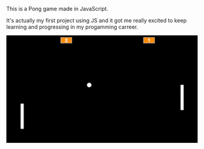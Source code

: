 This is a Pong game made in JavaScript.

It's actually my first project using JS and it got me really excited to keep learning and progressing in my progamming carreer.

![](https://github.com/apePetrus/pong/blob/main/pong.gif)

